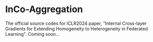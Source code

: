 # InCo-Aggregation
The official source codes for ICLR2024 paper, "Internal Cross-layer Gradients for Extending Homogeneity to Heterogeneity in Federated Learning".
Coming soon...

